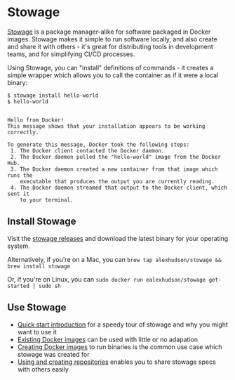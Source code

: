# Stowage

[Stowage](https://github.com/alexhudson/stowage) is a package manager-alike for software packaged in Docker images. Stowage makes it simple to run software locally, and also create and share it with others - it's great for distributing tools in development teams, and for simplifying CI/CD processes.

Using Stowage, you can "install" definitions of commands - it creates a simple wrapper which allows you to call the container as if it were a local binary:

```
$ stowage install hello-world
$ hello-world 


Hello from Docker!
This message shows that your installation appears to be working correctly.

To generate this message, Docker took the following steps:
 1. The Docker client contacted the Docker daemon.
 2. The Docker daemon pulled the "hello-world" image from the Docker Hub.
 3. The Docker daemon created a new container from that image which runs the
    executable that produces the output you are currently reading.
 4. The Docker daemon streamed that output to the Docker client, which sent it
    to your terminal.
```

## Install Stowage

Visit the [stowage releases](https://github.com/alexhudson/stowage/releases/latest) and download the latest binary for your operating system.

Alternatively, if you're on a Mac, you can `brew tap alexhudson/stowage && brew install stowage`

Or, if you're on Linux, you can `sudo docker run ealexhudson/stowage get-started | sudo sh`

## Use Stowage

* [Quick start introduction](Quick_start.md) for a speedy tour of stowage and why you might want to use it
* [Existing Docker images](Existing_images.md) can be used with little or no adapation
* [Creating Docker images](Creating_images.md) to run binaries is the common use case which stowage was created for
* [Using and creating repositories](Repositories.md) enables you to share stowage specs with others easily
